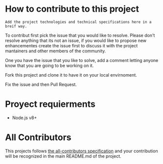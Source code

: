 # How to contribute to this project

```
Add the project technologies and technical specifications here in a breif way.
```

To contribut first pick the issue that you would like to resolve. Please don't resolve anything that its not an issue, if you would like to propose new enhancementes create the issue first to discuss it with the project mantainers and other members of the community.

One you have the issue that you like to solve, add a comment letting anyone know that you are going to be working on it.

Fork this project and clone it to have it on your local envirnoment.

Fix the issue and then Pull Request.

# Proyect requierments

- Node.js v8+

# All Contributors

This projects follows [the all-contributors specification](https://github.com/kentcdodds/all-contributors) and your contribution will be recognized in the main README.md of the project.

